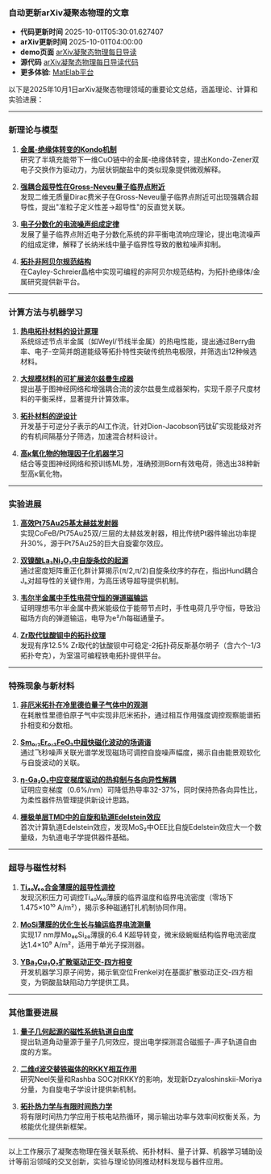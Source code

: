 ### 自动更新arXiv凝聚态物理的文章
  - **代码更新时间** 2025-10-01T05:30:01.627407
  - **arXiv更新时间** 2025-10-01T04:00:00
  - **demo页面** [arXiv凝聚态物理每日导读](https://iopwsy.github.io/arXiv_cond-mat/)
  - **源代码** [arXiv凝聚态物理每日导读代码](https://github.com/iopwsy/arXiv_cond-mat/)
  - **更多体验**: [MatElab平台](https://in.iphy.ac.cn/eln/#/recday)

以下是2025年10月1日arXiv凝聚态物理领域的重要论文总结，涵盖理论、计算和实验进展：

---

### **新理论与模型**
1. **[金属-绝缘体转变的Kondo机制](https://arxiv.org/abs/2509.25251)**  
   研究了半填充能带下一维CuO链中的金属-绝缘体转变，提出Kondo-Zener双电子交换作为驱动力，为层状铜酸盐中的类似现象提供微观解释。

2. **[强耦合超导性在Gross-Neveu量子临界点附近](https://arxiv.org/abs/2509.25318)**  
   发现二维无质量Dirac费米子在Gross-Neveu量子临界点附近可出现强耦合超导性，提出"准粒子定义性差→超导性"的反直觉关联。

3. **[电子分数化的电流噪声组成定律](https://arxiv.org/abs/2509.25322)**  
   发展了量子临界点附近电子分数化系统的非平衡电流响应理论，提出电流噪声的组成定律，解释了长纳米线中量子临界性导致的散粒噪声抑制。

4. **[拓扑非阿贝尔规范结构](https://arxiv.org/abs/2509.25316)**  
   在Cayley-Schreier晶格中实现可编程的非阿贝尔规范结构，为拓扑绝缘体/金属研究提供新平台。

---

### **计算方法与机器学习**
1. **[热电拓扑材料的设计原理](https://arxiv.org/abs/2509.25371)**  
   系统综述节点半金属（如Weyl/节线半金属）的热电性能，提出通过Berry曲率、电子-空简并朗道能级等拓扑特性突破传统热电极限，并筛选出12种候选材料。

2. **[大规模材料的可扩展波尔兹曼生成器](https://arxiv.org/abs/2509.25486)**  
   提出基于图神经网络和增强耦合流的波尔兹曼生成器架构，实现千原子尺度材料的平衡采样，显著提升计算效率。

3. **[拓扑材料的逆设计](https://arxiv.org/abs/2509.25728)**  
   开发基于可逆分子表示的AI工作流，针对Dion-Jacobson钙钛矿实现能级对齐的有机间隔基分子筛选，加速混合材料设计。

4. **[高κ氧化物的物理因子化机器学习](https://arxiv.org/abs/2509.26022)**  
   结合等变图神经网络和预训练ML势，准确预测Born有效电荷，筛选出38种新型高κ氧化物。

---

### **实验进展**
1. **[高效Pt75Au25基太赫兹发射器](https://arxiv.org/abs/2509.25303)**  
   实现CoFeB/Pt75Au25双/三层的太赫兹发射器，相比传统Pt器件输出功率提升30%，源于Pt75Au25的巨大自旋霍尔效应。

2. **[双镍酸La₃Ni₂O₇中自旋条纹的起源](https://arxiv.org/abs/2509.25344)**  
   通过密度矩阵重正化群计算揭示(π/2,π/2)自旋条纹序的存在，指出Hund耦合Jₕ对超导性的关键作用，为高压诱导超导提供机制。

3. **[韦尔半金属中手性电荷守恒的弹道磁输运](https://arxiv.org/abs/2509.25330)**  
   证明理想韦尔半金属中费米能级位于能带节点时，手性电荷几乎守恒，导致沿磁场方向的弹道输运，电导为e²/h每磁通量子。

4. **[Zr取代钛酸钡中的拓扑纹理](https://arxiv.org/abs/2509.26023)**  
   发现有序12.5% Zr取代的钛酸钡中可稳定-2拓扑荷反斯基尔明子（含六个-1/3拓扑夸克），为室温可编程铁电拓扑提供平台。

---

### **特殊现象与新材料**
1. **[非厄米拓扑在冷里德伯量子气体中的观测](https://arxiv.org/abs/2509.26256)**  
   在耗散性里德伯原子气中实现非厄米拓扑，通过相互作用强度调控观察能谱拓扑相变和分数相。

2. **[Sm₀.₇Er₀.₃FeO₃中超快磁化波动的场调谐](https://arxiv.org/abs/2509.26084)**  
   通过飞秒噪声关联光谱学发现磁场可调控自旋噪声幅度，揭示自由能景观软化与自旋波动的关联。

3. **[η-Ga₂O₃中应变梯度驱动的热抑制与各向异性解耦](https://arxiv.org/abs/2509.26412)**  
   证明应变梯度（0.6%/nm）可降低热导率32-37%，同时保持热各向异性比，为柔性器件热管理提供新设计思路。

4. **[栅极单层TMD中的自旋和轨道Edelstein效应](https://arxiv.org/abs/2509.25634)**  
   首次计算轨道Edelstein效应，发现MoS₂中OEE比自旋Edelstein效应大一个数量级，为轨道电子学提供器件基础。

---

### **超导与磁性材料**
1. **[Ti₄₀V₆₀合金薄膜的超导性调控](https://arxiv.org/abs/2509.25772)**  
   发现沉积压力可调控Ti₄₀V₆₀薄膜的临界温度和临界电流密度（零场下1.475×10¹⁰ A/m²），揭示多种磁通钉扎机制协同作用。

2. **[MoSi薄膜的优化生长与输运临界电流测量](https://arxiv.org/abs/2509.25797)**  
   实现17 nm厚Mo₈₀Si₂₀薄膜的6.4 K超导转变，微米级蜿蜒结构临界电流密度达1.4×10⁹ A/m²，适用于单光子探测器。

3. **[YBa₂Cu₃O₇扩散驱动正交-四方相变](https://arxiv.org/abs/2509.26095)**  
   开发机器学习原子间势，揭示氧空位Frenkel对在基面扩散驱动正交-四方相变，为铜酸盐缺陷动力学提供工具。

---

### **其他重要进展**
1. **[量子几何起源的磁性系统轨道自由度](https://arxiv.org/abs/2509.25635)**  
   提出轨道角动量源于量子几何效应，提出电学探测混合磁振子-声子轨道自由度的方案。

2. **[二维d波交替铁磁体的RKKY相互作用](https://arxiv.org/abs/2509.26285)**  
   研究Neel矢量和Rashba SOC对RKKY的影响，发现新Dzyaloshinskii-Moriya分量，为自旋电子学设计提供新机制。

3. **[拓扑热力学与有限时间热力学](https://arxiv.org/abs/2509.25714)**  
   将有限时间热力学应用于核电站热循环，揭示输出功率与效率间权衡关系，为核能优化提供新框架。

---

以上工作展示了凝聚态物理在强关联系统、拓扑材料、量子计算、机器学习辅助设计等前沿领域的交叉创新，实验与理论协同推动材料发现与器件应用。